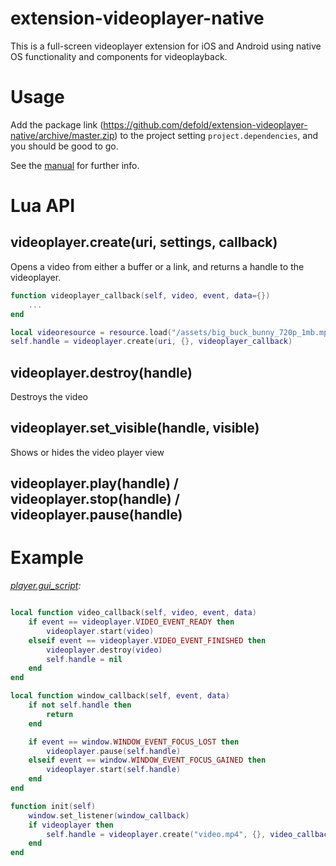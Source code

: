 
# extension-videoplayer-native

This is a full-screen videoplayer extension for iOS and Android using native OS functionality and components for videoplayback.

# Usage

Add the package link (https://github.com/defold/extension-videoplayer-native/archive/master.zip)
to the project setting `project.dependencies`, and you should be good to go.

See the [manual](http://www.defold.com/manuals/libraries/) for further info.

# Lua API

## videoplayer.create(uri, settings, callback)

Opens a video from either a buffer or a link, and returns a handle to the videoplayer.
    
```lua
function videoplayer_callback(self, video, event, data={})
    ...
end

local videoresource = resource.load("/assets/big_buck_bunny_720p_1mb.mp4")
self.handle = videoplayer.create(uri, {}, videoplayer_callback)
```

## videoplayer.destroy(handle)

Destroys the video


## videoplayer.set_visible(handle, visible)

Shows or hides the video player view


## videoplayer.play(handle) / videoplayer.stop(handle) / videoplayer.pause(handle)


# Example

*[player.gui_script](main/player.gui_script):*
    
```lua

local function video_callback(self, video, event, data)
    if event == videoplayer.VIDEO_EVENT_READY then
        videoplayer.start(video)
    elseif event == videoplayer.VIDEO_EVENT_FINISHED then
        videoplayer.destroy(video)
        self.handle = nil
    end
end

local function window_callback(self, event, data)
    if not self.handle then
        return
    end

    if event == window.WINDOW_EVENT_FOCUS_LOST then
        videoplayer.pause(self.handle)
    elseif event == window.WINDOW_EVENT_FOCUS_GAINED then
        videoplayer.start(self.handle)
    end
end

function init(self)
    window.set_listener(window_callback)
    if videoplayer then
        self.handle = videoplayer.create("video.mp4", {}, video_callback)
    end
end
```
